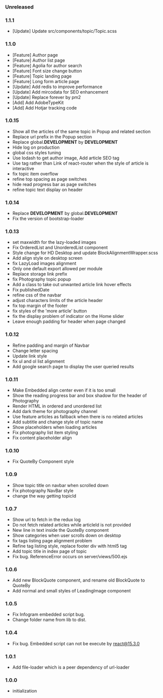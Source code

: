 ### Unreleased

### 1.1.1
- [Update] Update src/components/topic/Topic.scss

### 1.1.0
- [Feature] Author page
- [Feature] Author list page
- [Feature] Agolia for author search
- [Feature] Font size change button
- [Feature] Topic landing page
- [Feature] Long form article page
- [Update] Add redis to improve performance
- [Update] Add mircodata for SEO enhancement
- [Update] Replace forever by pm2
- [Add] Add AdobeTypeKit
- [Add] Add Hotjar tracking code

### 1.0.15
- Show all the articles of the same topic in Popup and related section
- Replace url prefix in the Popup section
- Replace global.__DEVELOPMENT__ by __DEVELOPMENT__
- Hide log on production
- global css styles tuning 
- Use lodash to get author image, Add article SEO tag 
- Use <a> tag rather than Link of react-router when the style of article is interactive
- fix topic item overflow
- refine top spacing as page switches
- hide read progress bar as page switches
- refine topic text display on header

### 1.0.14
- Replace __DEVELOPMENT__ by global.__DEVELOPMENT__
- Fix the version of bootstrap-loader

### 1.0.13
- set maxwidth for the lazy-loaded images 
- Fix OrderedList and UnorderedList component 
- Style change for HD Desktop and update BlockAlignmentWrapper.scss
- Add align style on desktop screen 
- fix LazyLoad images alignment 
- Only one default export allowed per module
- Replace storage link prefix
- fix Photography topic popup
- Add a class to take out unwanted article link hover effects 
- Fix publishedDate
- refine css of the navbar
- adjust characters limits of the article header 
- fix top margin of the footer 
- fix styles of the 'more article' button 
- fix the display problem of indicator on the Home slider 
- Leave enough padding for header when page changed   

### 1.0.12
- Refine padding and margin of Navbar
- Change letter spacing
- Update link style 
- fix ul and ol list alignment 
- Add google search page to display the user queried results

### 1.0.11
- Make Embedded align center even if it is too small
- Show the reading progress bar and box shadow for the header of Photography
- Render HTML in ordered and unordered list 
- Add dark theme for photography channel
- Use feature articles as fallback when there is no related articles
- Add subtitle and change style of topic name
- Show placeholders when loading articles 
- Fix photography list item styling 
- Fix content placeholder align

### 1.0.10
- Fix QuoteBy Component style

### 1.0.9
- Show topic title on navbar when scrolled down 
- Fix photography NavBar style  
- change the way getting topicId

### 1.0.7
- Show url to fetch in the redux log
- Do not fetch related articles while articleId is not provided 
- New line in text inside the QuoteBy component
- Show categories when user scrolls down on desktop 
- fix tags listing page alignment problem 
- Refine tag listing style, replace footer div with html5 tag
- Add topic title in index page of topic
- Fix bug. ReferenceError occurs on server/views/500.ejs

### 1.0.6
- Add new BlockQuote component, and rename old BlockQuote to QuoteBy
- Add normal and small styles of LeadingImage component

### 1.0.5
- Fix Infogram embedded script bug.
- Change folder name from lib to dist.

### 1.0.4
- Fix bug. Embedded script can not be execute by react@15.3.0

### 1.0.1
- Add file-loader which is a peer dependency of url-loader

### 1.0.0
- initialization

